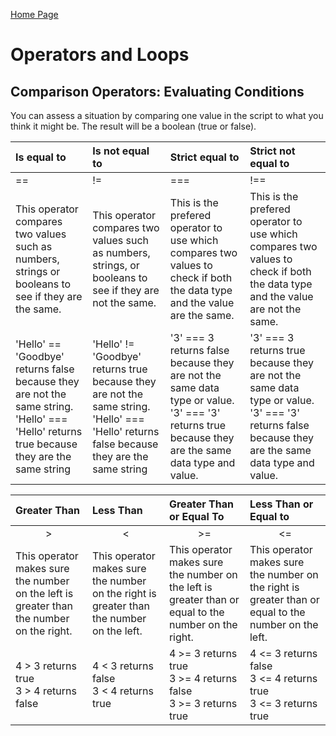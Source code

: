 [Home Page](README.md)

<DOCTYPE html>
<html>
<link rel="stylesheet" href="style.css">
<title>DISCUSSION.08.md</title>
<body>
    <h1>Operators and Loops</h1>
        <h2>Comparison Operators: Evaluating Conditions</h2>
                You can assess a situation by comparing one value in the script to what you think it might be. The result will be a boolean (true or false).
<table style="width:100%">
    <thead>
        <tr>
            <th align="left">Is equal to</th>
            <th align="left">Is not equal to</th>
            <th align="left">Strict equal to</th>
            <th align="left">Strict not equal to</th>
        </tr>
    </thead>
    <tbody>
        <tr>
            <td align="left">==</td>
            <td align="left">!=</td>
            <td align="left">===</td>
            <td align="left">!==</td>
        </tr>
        <tr>
            <td align="left">This operator compares two values such as numbers, strings or booleans to see if they are the same.</td>
            <td align="left">This operator compares two values such as numbers, strings, or booleans to see if they are not the same.</td>
            <td align="left">This is the prefered operator to use which compares two values to check if both the data type and the value are the same.</td>
            <td align="left">This is the prefered operator to use which compares two values to check if both the data type and the value are not the same.</td>
        </tr>
        <tr>
            <td align="left">'<span class="pinkText">Hello</span>' == '<span class="pinkText">Goodbye</span>' returns <span class="deepPink">false</span> because they are not the same string.<br>'<span class="pinkText">Hello</span>' === '<span class="pinkText">Hello</span>' returns <span class="greenText">true</span> because they are the same string</td>
            <td align="left">'<span class="pinkText">Hello</span>' != '<span class="pinkText">Goodbye</span>' returns <span class="greenText">true</span> because they are not the same string.<br>'<span class="pinkText">Hello</span>' === '<span class="pinkText">Hello</span>' returns <span class="deepPink">false</span> because they are the same string</td>
            <td align="left">'<span class="pinkText">3</span>' === <span class="pinkText">3</span> returns <span class="deepPink">false</span> because they are not the same data type or value.<br> '<span class="pinkText">3</span>' === '<span class="pinkText">3</span>' returns <span class="greenText">true</span> because they are the same data type and value.</td>
            <td align="left">'<span class="pinkText">3</span>' === <span class="pinkText">3</span> returns <span class="greenText">true</span> because they are not the same data type or value.<br> '<span class="pinkText">3</span>' === '<span class="pinkText">3</span>' returns <span class="deepPink">false</span> because they are the same data type and value.</td>
        </tr>
    </tbody>
</table>
<table style="width:100%">
    <thead>
        <tr>
            <th align="left">Greater Than</th>
            <th align="left">Less Than</th>
            <th align="left">Greater Than or Equal To</th>
            <th align="left">Less Than or Equal to</th>
        </tr>
    </thead>
    <tbody>
        <tr>
            <td align="center">></td>
            <td align="center"><</td>
            <td align="center">>=</td>
            <td align="center"><=</td>
        </tr>
        <tr>
            <td align="left">This operator makes sure the number on the left is greater than the number on the right.</td>
            <td align="left">This operator makes sure the number on the right is greater than the number on the left.</td>
            <td align="left">This operator makes sure the number on the left is greater than or equal to the number on the right.</td>
            <td align="left">This operator makes sure the number on the right is greater than or equal to the number on the left.</td>
        </tr>
        <tr>
            <td align="left">
                <span class="pinkText">4</span> > <span class="pinkText">3</span> returns <span class="greenText">true</span><br>
                <span class="pinkText">3</span> > <span class="pinkText">4</span> returns <span class="deepPink">false</span><br>
            </td>
            <td align="left">
                <span class="pinkText">4</span> < <span class="pinkText">3</span> returns <span class="deepPink">false</span><br>
                <span class="pinkText">3</span> < <span class="pinkText">4</span> returns <span class="greenText">true</span><br>
            </td>
            <td align="left">
                <span class="pinkText">4</span> >= <span class="pinkText">3</span> returns <span class="greenText">true</span><br>
                <span class="pinkText">3</span> >= <span class="pinkText">4</span> returns <span class="deepPink">false</span><br>
                <span class="pinkText">3</span> >= <span class="pinkText">3</span> returns <span class="greenText">true</span><br>
            </td>
            <td align="left">
                <span class="pinkText">4</span> <= <span class="pinkText">3</span> returns <span class="deepPink">false</span><br>
                <span class="pinkText">3</span> <= <span class="pinkText">4</span> returns <span class="greenText">true</span><br>
                <span class="pinkText">3</span> <= <span class="pinkText">3</span> returns <span class="greenText">true</span>
            </td>
        </tr>
    </tbody>
</table>








</body>
</html>